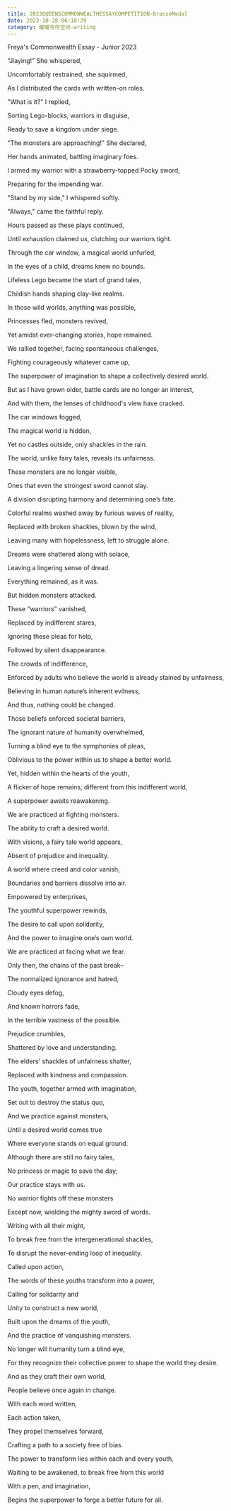 ```yaml
---
title: 2023QUEENSCOMMONWEALTHESSAYCOMPETITION-BronzeMedal
date: 2023-10-28 06:10:29
category: 暖暖写作空间-writing
---
```



  

  

  

Freya's Commonwealth
Essay - Junior 2023


  

  

"Jiaying!" She
whispered,


Uncomfortably
restrained, she squirmed,


As I distributed the
cards with written-on roles.


"What is it?" I
replied,


Sorting Lego-blocks,
warriors in disguise,


Ready to save a kingdom
under siege.


"The monsters are
approaching!" She declared,


Her hands animated,
battling imaginary foes.


I armed my warrior with
a strawberry-topped Pocky sword,


Preparing for the
impending war.


"Stand by my side," I
whispered softly.


"Always," came the
faithful reply.


Hours passed as these
plays continued,


Until exhaustion
claimed us, clutching our warriors tight.


  

Through the car window,
a magical world unfurled,


In the eyes of a child,
dreams knew no bounds.


Lifeless Lego became
the start of grand tales,


Childish hands shaping
clay-like realms.


In those wild worlds,
anything was possible,


Princesses fled,
monsters revived,


Yet amidst
ever-changing stories, hope remained.


We rallied together,
facing spontaneous challenges,


Fighting courageously
whatever came up,


The superpower of
imagination to shape a collectively desired world.


  

But as I have grown
older, battle cards are no longer an interest,


And with them, the
lenses of childhood's view have cracked.


The car windows
fogged,


The magical world is
hidden,


Yet no castles outside,
only shackles in the rain.


The world, unlike fairy
tales, reveals its unfairness.


These monsters are no
longer visible,


Ones that even the
strongest sword cannot slay.


A division disrupting
harmony and determining one’s fate.


Colorful realms washed
away by furious waves of reality,


Replaced with broken
shackles, blown by the wind,


Leaving many with
hopelessness, left to struggle alone.


  

Dreams were shattered
along with solace, 


Leaving a lingering
sense of dread. 


Everything remained, as
it was.


But hidden monsters
attacked.


These “warriors”
vanished,


Replaced by indifferent
stares,


Ignoring these pleas
for help,


Followed by silent
disappearance.


  

The crowds of
indifference,


Enforced by adults who
believe the world is already stained by
unfairness, 


Believing in human
nature’s inherent evilness,


And thus, nothing could
be changed. 


Those beliefs enforced
societal barriers,


The ignorant nature of
humanity overwhelmed,


Turning a blind eye to
the symphonies of pleas, 


Oblivious to the power
within us to shape a better world.


  

Yet, hidden within the
hearts of the youth, 


A flicker of hope
remains, different from this indifferent world,


A superpower awaits
reawakening. 


We are practiced at
fighting monsters.


The ability to craft a
desired world.


With visions, a fairy
tale world appears,


Absent of prejudice and
inequality. 


A world where creed and
color vanish,


Boundaries and barriers
dissolve into air. 


Empowered by
enterprises, 


The youthful superpower
rewinds,


The desire to call upon
solidarity,


And the power to
imagine one’s own world.


We are practiced at
facing what we fear.


Only then, the chains
of the past break–


The normalized
ignorance and hatred,


Cloudy eyes
defog,


And known horrors
fade,


In the terrible
vastness of the possible.


  

Prejudice
crumbles, 


Shattered by love and
understanding. 


The elders' shackles of
unfairness shatter, 


Replaced with kindness
and compassion.


The youth, together
armed with imagination, 


Set out to destroy the
status quo,


And we practice against
monsters,


Until a desired world
comes true


Where everyone stands
on equal ground.


  

Although there are
still no fairy tales,


No princess or magic to
save the day;


Our practice stays with
us.


No warrior fights off
these monsters


Except now, wielding
the mighty sword of words. 


Writing with all their
might,


To break free from the
intergenerational shackles,


To disrupt the
never-ending loop of inequality. 


Called upon
action,


The words of these
youths transform into a power, 


Calling for solidarity
and 


Unity to construct a
new world, 


Built upon the dreams
of the youth,


And the practice of
vanquishing monsters.


  

No longer will humanity
turn a blind eye, 


For they recognize
their collective power to shape the world they
desire. 


And as they craft their
own world, 


People believe once
again in change.


With each word
written, 


Each action
taken, 


They propel themselves
forward, 


Crafting a path to a
society free of bias.


The power to transform
lies within each and every youth, 


Waiting to be awakened,
to break free from this world


With a pen, and
imagination, 


Begins the superpower
to forge a better future for all.


  

  

  

  

  

  

  

  

  

  

  

  

